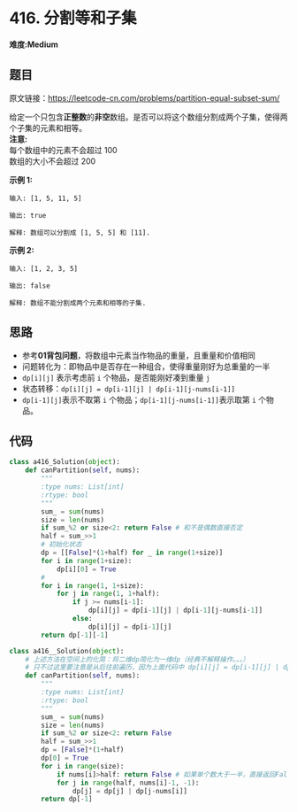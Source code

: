 # 416. 分割等和子集
**难度:Medium**
## 题目
原文链接：https://leetcode-cn.com/problems/partition-equal-subset-sum/

给定一个只包含**正整数**的**非空**数组。是否可以将这个数组分割成两个子集，使得两个子集的元素和相等。  
**注意:**  
每个数组中的元素不会超过 100  
数组的大小不会超过 200

**示例 1:**
```
输入: [1, 5, 11, 5]

输出: true

解释: 数组可以分割成 [1, 5, 5] 和 [11].
```

**示例 2:**
```
输入: [1, 2, 3, 5]

输出: false

解释: 数组不能分割成两个元素和相等的子集.
```


## 思路
* 参考**01背包问题**，将数组中元素当作物品的重量，且重量和价值相同
* 问题转化为：即物品中是否存在一种组合，使得重量刚好为总重量的一半
* `dp[i][j]` 表示考虑前 `i` 个物品，是否能刚好凑到重量 `j`
* 状态转移：`dp[i][j] = dp[i-1][j] | dp[i-1][j-nums[i-1]]`
* `dp[i-1][j]`表示不取第 `i` 个物品；`dp[i-1][j-nums[i-1]]`表示取第 `i` 个物品。

## 代码
```python
class a416_Solution(object):
    def canPartition(self, nums):
        """
        :type nums: List[int]
        :rtype: bool
        """
        sum_ = sum(nums)
        size = len(nums)
        if sum_%2 or size<2: return False # 和不是偶数直接否定
        half = sum_>>1
        # 初始化状态
        dp = [[False]*(1+half) for _ in range(1+size)]
        for i in range(1+size):
            dp[i][0] = True
        #
        for i in range(1, 1+size):
            for j in range(1, 1+half):
                if j >= nums[i-1]:
                    dp[i][j] = dp[i-1][j] | dp[i-1][j-nums[i-1]]
                else:
                    dp[i][j] = dp[i-1][j]
        return dp[-1][-1]
```
```python
class a416__Solution(object):
    # 上述方法在空间上的化简：将二维dp简化为一维dp（经典不解释操作。。。）
    # 只不过这里要注意是从后往前遍历，因为上面代码中 dp[i][j] = dp[i-1][j] | dp[i-1][j-nums[i-1]]；
    def canPartition(self, nums):
        """
        :type nums: List[int]
        :rtype: bool
        """
        sum_ = sum(nums)
        size = len(nums)
        if sum_%2 or size<2: return False
        half = sum_>>1
        dp = [False]*(1+half)
        dp[0] = True
        for i in range(size):
            if nums[i]>half: return False # 如果单个数大于一半，直接返回False
            for j in range(half, nums[i]-1, -1):
                dp[j] = dp[j] | dp[j-nums[i]]
        return dp[-1]
```
